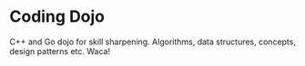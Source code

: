 # Coding Dojo

C++ and Go dojo for skill sharpening. Algorithms, data structures, concepts, design patterns etc. Waca!
